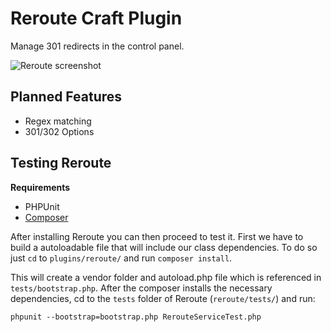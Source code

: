 # Reroute Craft Plugin

Manage 301 redirects in the control panel.

![Reroute screenshot](http://cl.ly/image/3m471U0O0Z10/Screen%20Shot%202013-12-10%20at%208.04.19%20AM.png)

## Planned Features

* Regex matching
* 301/302 Options

## Testing Reroute

**Requirements**

* PHPUnit
* [Composer](http://getcomposer.org)

After installing Reroute you can then proceed to test it. First we have to build a autoloadable file that will include our class dependencies. To do so just `cd` to `plugins/reroute/` and run `composer install`.

This will create a vendor folder and autoload.php file which is referenced in `tests/bootstrap.php`. After the composer installs the necessary dependencies, cd to the `tests` folder of Reroute (`reroute/tests/`) and run:

`phpunit --bootstrap=bootstrap.php RerouteServiceTest.php`
